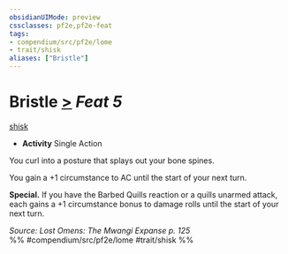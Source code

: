 ```yaml
---
obsidianUIMode: preview
cssclasses: pf2e,pf2e-feat
tags:
- compendium/src/pf2e/lome
- trait/shisk
aliases: ["Bristle"]
---
```

# Bristle  [>](rules/core-rulebook/chapter-9-playing-the-game.md#Actions "Single Action") *Feat 5*  
[shisk](rules/traits/shisk-lome.md "Shisk Ancestry & Heritage Trait")  

- **Activity** Single Action

You curl into a posture that splays out your bone spines.

You gain a +1 circumstance to AC until the start of your next turn.

**Special.** If you have the Barbed Quills reaction or a quills unarmed attack, each gains a +1 circumstance bonus to damage rolls until the start of your next turn.

*Source: Lost Omens: The Mwangi Expanse p. 125*  
%% #compendium/src/pf2e/lome #trait/shisk %%